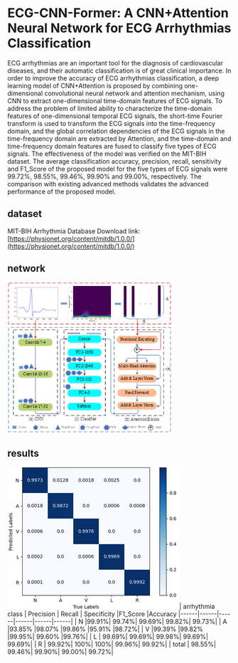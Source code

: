# ECG-CNN-Former: A CNN+Attention Neural Network for ECG  Arrhythmias Classification

ECG arrhythmias are an important tool for the diagnosis of cardiovascular diseases, and their automatic classification is of great clinical importance. In order to improve the accuracy of ECG arrhythmias classification, a deep learning model of CNN+Attention is proposed by combining one-dimensional convolutional neural network and attention mechanism, using CNN to extract one-dimensional time-domain features of ECG signals. To address the problem of limited ability to characterize the time-domain features of one-dimensional temporal ECG signals, the short-time Fourier transform is used to transform the ECG signals into the time-frequency domain, and the global correlation dependencies of the ECG signals in the time-frequency domain are extracted by Attention, and the time-domain and time-frequency domain features are fused to classify five types of ECG signals. The effectiveness of the model was verified on the MIT-BIH dataset. The average classification accuracy, precision, recall, sensitivity and F1_Score of the proposed model for the five types of ECG signals were 99.72%, 98.55%, 99.46%, 99.90% and 99.00%, respectively. The comparison with existing advanced methods validates the advanced performance of the proposed model.
## dataset
MIT-BIH Arrhythmia Database
Download link: [https://physionet.org/content/mitdb/1.0.0/](https://physionet.org/content/mitdb/1.0.0/)
## network 
![Alt text](image.png)
## results
![Alt text](image-1.png)
| arrhythmia class | Precision | Recall | Specificity |F1_Score |Accuracy
|------|------|------|------|------|------|
| N |99.91%|	99.74%|	99.69%|	99.82%|	99.73%|
| A |93.85%	|98.07%	|99.86%	|95.91%	|98.72%|
| V |99.39%	|99.82%	|99.95%|	99.60%	|99.76%|
| L | 99.69%|	99.69%|	99.98%|	99.69%|	99.69%|
| R | 99.92%|	100%|	100%|	99.96%|	99.92%|
| total | 98.55%|	99.46%|	99.90%|	99.00%|	99.72%|
